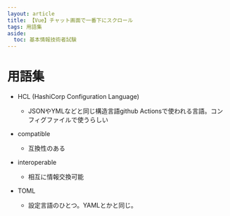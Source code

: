 ```yaml
---
layout: article
title: 【Vue】チャット画面で一番下にスクロール
tags: 用語集
aside:
  toc: 基本情報技術者試験
---
```


# 用語集

- HCL (HashiCorp Configuration Language)
  - JSONやYMLなどと同じ構造言語github Actionsで使われる言語。コンフィグファイルで使うらしい

- compatible
  - 互換性のある
- interoperable
  - 相互に情報交換可能
- TOML
  - 設定言語のひとつ。YAMLとかと同じ。
